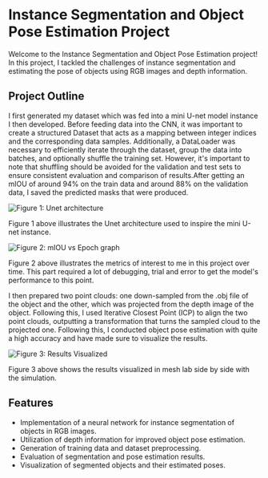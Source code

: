 # Instance Segmentation and Object Pose Estimation Project

Welcome to the Instance Segmentation and Object Pose Estimation project! In this project, I tackled the challenges of instance segmentation and estimating the pose of objects using RGB images and depth information.

## Project Outline

I first generated my dataset which was fed into a mini U-net model instance I then developed. Before feeding data into the CNN, it was important to create a structured Dataset
that acts as a mapping between integer indices and the corresponding data samples. Additionally, a DataLoader was necessary to efficiently 
iterate through the dataset, group the data into batches, and optionally shuffle the training set. However, it's important 
to note that shuffling should be avoided for the validation and test sets to ensure consistent evaluation and comparison of 
results.After getting an mIOU of around 94% on the train data and around 88% on the validation data, I saved the predicted masks that were produced.


![Figure 1: Unet architecture](https://i.imgur.com/TRhY6t3.png)


Figure 1 above illustrates the Unet architecture used to inspire the mini U-net instance.

![Figure 2: mIOU vs Epoch graph](https://i.imgur.com/V2x5VHE.png)




Figure 2 above illustrates the metrics of interest to me in this project over time. This part required a lot of debugging, trial and error to get the model's performance to this point.


I then prepared two point clouds: one  down-sampled from the .obj file of the object and the other, which was projected from 
 the depth image of the object. Following this, I used Iterative Closest Point (ICP) to align the two point clouds, outputting a transformation that
turns the sampled cloud to the projected one. Following this, I conducted object pose estimation with quite a high accuracy and have made sure to 
visualize the results.


![Figure 3: Results Visualized](https://i.imgur.com/RoK1Mhd.png)




Figure 3 above shows the results visualized in mesh lab side by side with the simulation.
## Features

- Implementation of a neural network for instance segmentation of objects in RGB images.
- Utilization of depth information for improved object pose estimation.
- Generation of training data and dataset preprocessing.
- Evaluation of segmentation and pose estimation results.
- Visualization of segmented objects and their estimated poses.



 
